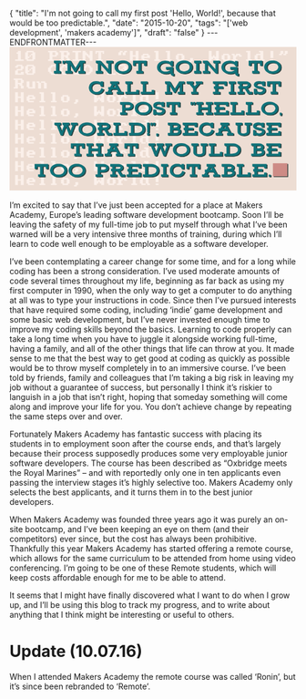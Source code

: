 {
  "title": "I'm not going to call my first post 'Hello, World!', because that would be too predictable.",
  "date": "2015-10-20",
  "tags": "['web development', 'makers academy']",
  "draft": "false"
}
---ENDFRONTMATTER---
![Hello World](media/hello-world-header.png "Hello World")

I’m excited to say that I’ve just been accepted for a place at Makers Academy, Europe’s leading software development bootcamp. Soon I’ll be leaving the safety of my full-time job to put myself through what I’ve been warned will be a very intensive three months of training, during which I’ll learn to code well enough to be employable as a software developer.

I’ve been contemplating a career change for some time, and for a long while coding has been a strong consideration. I’ve used moderate amounts of code several times throughout my life, beginning as far back as using my first computer in 1990, when the only way to get a computer to do anything at all was to type your instructions in code. Since then I’ve pursued interests that have required some coding, including ‘indie’ game development and some basic web development, but I’ve never invested enough time to improve my coding skills beyond the basics. Learning to code properly can take a long time when you have to juggle it alongside working full-time, having a family, and all of the other things that life can throw at you. It made sense to me that the best way to get good at coding as quickly as possible would be to throw myself completely in to an immersive course. I’ve been told by friends, family and colleagues that I’m taking a big risk in leaving my job without a guarantee of success, but personally I think it’s riskier to languish in a job that isn’t right, hoping that someday something will come along and improve your life for you. You don’t achieve change by repeating the same steps over and over.

Fortunately Makers Academy has fantastic success with placing its students in to employment soon after the course ends, and that’s largely because their process supposedly produces some very employable junior software developers. The course has been described as “Oxbridge meets the Royal Marines” – and with reportedly only one in ten applicants even passing the interview stages it’s highly selective too. Makers Academy only selects the best applicants, and it turns them in to the best junior developers.

When Makers Academy was founded three years ago it was purely an on-site bootcamp, and I’ve been keeping an eye on them (and their competitors) ever since, but the cost has always been prohibitive. Thankfully this year Makers Academy has started offering a remote course, which allows for the same curriculum to be attended from home using video conferencing. I’m going to be one of these Remote students, which will keep costs affordable enough for me to be able to attend.

It seems that I might have finally discovered what I want to do when I grow up, and I’ll be using this blog to track my progress, and to write about anything that I think might be interesting or useful to others.

# Update (10.07.16)
When I attended Makers Academy the remote course was called ‘Ronin’, but it’s since been rebranded to ‘Remote’.